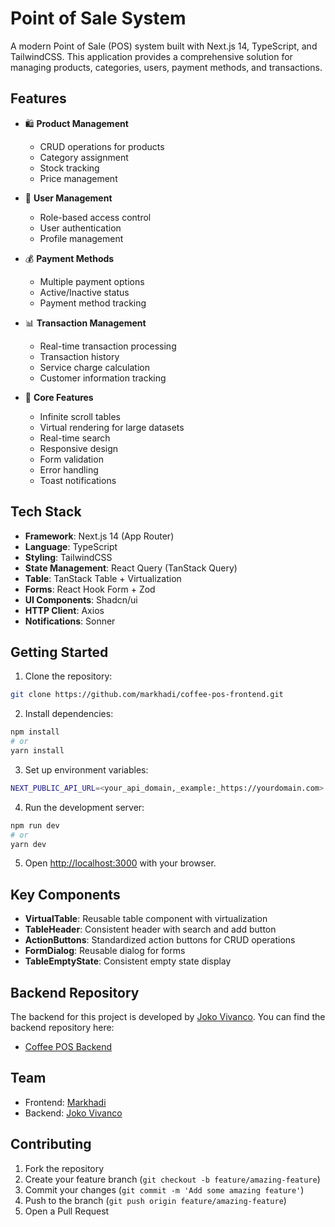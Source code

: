 # Point of Sale System

A modern Point of Sale (POS) system built with Next.js 14, TypeScript, and TailwindCSS. This application provides a comprehensive solution for managing products, categories, users, payment methods, and transactions.

## Features

- 🛍️ **Product Management**

  - CRUD operations for products
  - Category assignment
  - Stock tracking
  - Price management

- 👥 **User Management**

  - Role-based access control
  - User authentication
  - Profile management

- 💰 **Payment Methods**

  - Multiple payment options
  - Active/Inactive status
  - Payment method tracking

- 📊 **Transaction Management**

  - Real-time transaction processing
  - Transaction history
  - Service charge calculation
  - Customer information tracking

- 🎯 **Core Features**
  - Infinite scroll tables
  - Virtual rendering for large datasets
  - Real-time search
  - Responsive design
  - Form validation
  - Error handling
  - Toast notifications

## Tech Stack

- **Framework**: Next.js 14 (App Router)
- **Language**: TypeScript
- **Styling**: TailwindCSS
- **State Management**: React Query (TanStack Query)
- **Table**: TanStack Table + Virtualization
- **Forms**: React Hook Form + Zod
- **UI Components**: Shadcn/ui
- **HTTP Client**: Axios
- **Notifications**: Sonner

## Getting Started

1. Clone the repository:

```bash
git clone https://github.com/markhadi/coffee-pos-frontend.git
```

2. Install dependencies:

```bash
npm install
# or
yarn install
```

3. Set up environment variables:

```bash
NEXT_PUBLIC_API_URL=<your_api_domain,_example:_https://yourdomain.com>
```

4. Run the development server:

```bash
npm run dev
# or
yarn dev
```

5. Open [http://localhost:3000](http://localhost:3000) with your browser.

## Key Components

- **VirtualTable**: Reusable table component with virtualization
- **TableHeader**: Consistent header with search and add button
- **ActionButtons**: Standardized action buttons for CRUD operations
- **FormDialog**: Reusable dialog for forms
- **TableEmptyState**: Consistent empty state display

## Backend Repository

The backend for this project is developed by [Joko Vivanco](https://github.com/jokovivanco). You can find the backend repository here:

- [Coffee POS Backend](https://github.com/jokovivanco/coffee-pos)

## Team

- Frontend: [Markhadi](https://github.com/markhadi)
- Backend: [Joko Vivanco](https://github.com/jokovivanco)

## Contributing

1. Fork the repository
2. Create your feature branch (`git checkout -b feature/amazing-feature`)
3. Commit your changes (`git commit -m 'Add some amazing feature'`)
4. Push to the branch (`git push origin feature/amazing-feature`)
5. Open a Pull Request
